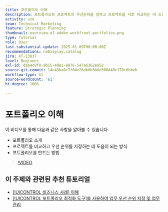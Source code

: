 ```yaml
---
title: 포트폴리오 이해
description: 포트폴리오와 프로젝트의 우선순위를 정하고 프로젝트를 서로 비교하는 데 도움이 되는 방식을 알아봅니다.
activity: use
team: Technical Marketing
feature: Strategic Planning
thumbnail: overview-of-adobe-workfront-portfolios.png
type: Tutorial
role: User
last-substantial-update: 2025-01-09T00:00:00Z
recommendations: noDisplay,catalog
jira: KT-13837
level: Beginner
exl-id: daa4c8f8-9b15-4de1-8976-547a6362e952
source-git-commit: 14e43ba0c7f04e26db0b3b6d306d48e170c6bbeb
workflow-type: ht
source-wordcount: '61'
ht-degree: 100%

---
```


# 포트폴리오 이해

이 비디오를 통해 다음과 같은 사항을 알아볼 수 있습니다.

* 포트폴리오 소개
* 프로젝트를 비교하고 우선 순위를 지정하는 데 도움이 되는 방식
* 포트폴리오를 만드는 방법

>[!VIDEO](https://video.tv.adobe.com/v/3442807/?quality=12&learn=on&enablevpops)

## 이 주제와 관련된 추천 튜토리얼

* [[!UICONTROL 비즈니스 사례] 이해](/help/portfolios-and-programs/introduction-to-the-business-case.md)
* [[!UICONTROL 포트폴리오 최적화 도구]를 사용하여 업무 우선 순위 지정 및 업무 관리](/help/portfolios-and-programs/prioritize-and-manage-work-with-portfolios.md)

